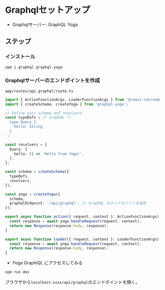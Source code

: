 # Graphqlセットアップ

- Graphqlサーバー: GraphQL Yoga

## ステップ

### インストール

```sh
npm i graphql graphql-yoga
```

### Graphqlサーバーのエンドポイントを作成

`app/routes/api.graphql/route.ts`

```ts
import { ActionFunctionArgs, LoaderFunctionArgs } from '@remix-run/node';
import { createSchema, createYoga } from 'graphql-yoga';

// Define your schema and resolvers
const typeDefs = /* GraphQL */ `
  type Query {
    hello: String
  }
`;

const resolvers = {
  Query: {
    hello: () => 'Hello from Yoga!',
  },
};

const schema = createSchema({
  typeDefs,
  resolvers,
});

const yoga = createYoga({
  schema,
  graphqlEndpoint: '/api/graphql', // GraphQL のエンドポイントを指定
});

export async function action({ request, context }: ActionFunctionArgs) {
  const response = await yoga.handleRequest(request, context);
  return new Response(response.body, response);
}

export async function loader({ request, context }: LoaderFunctionArgs) {
  const response = await yoga.handleRequest(request, context);
  return new Response(response.body, response);
}
```

- Yoga GraphiQL にアクセスしてみる

```sh
npm run dev
```

ブラウザから`localhost:xxxx/api/graphql`のエンドポイントを開く。
